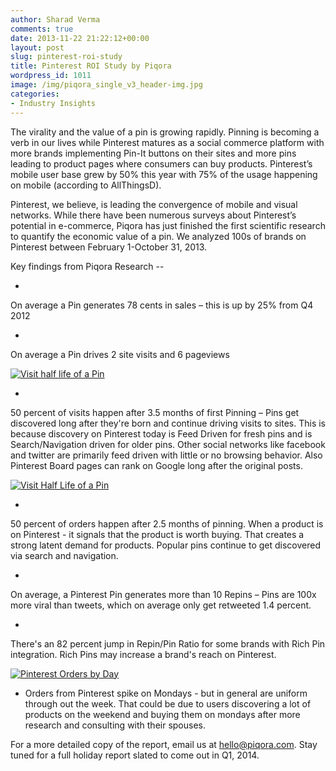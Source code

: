 ```yaml
---
author: Sharad Verma
comments: true
date: 2013-11-22 21:22:12+00:00
layout: post
slug: pinterest-roi-study
title: Pinterest ROI Study by Piqora
wordpress_id: 1011
image: /img/piqora_single_v3_header-img.jpg
categories:
- Industry Insights
---
```


The virality and the value of a pin is growing rapidly. Pinning is becoming a verb in our lives while Pinterest matures as a social commerce platform with more brands implementing Pin-It buttons on their sites and more pins leading to product pages where consumers can buy products. Pinterest’s mobile user base grew by 50% this year with 75% of the usage happening on mobile (according to AllThingsD).




Pinterest, we believe, is leading the convergence of mobile and visual networks. While there have been numerous surveys about Pinterest’s potential in e-commerce, Piqora has just finished the first scientific research to quantify the economic value of a pin. We analyzed 100s of brands on Pinterest between February 1-October 31, 2013.




Key findings from Piqora Research --






	
  * 


On average a Pin generates 78 cents in sales – this is up by 25% from Q4 2012




	
  * 


On average a Pin drives 2 site visits and 6 pageviews





[![Visit half life of a Pin](http://blog.piqora.com/wp-content/uploads/2013/11/visithl2-1024x831.png)](http://blog.piqora.com/wp-content/uploads/2013/11/visithl2.png)



	
  * 


50 percent of visits happen after 3.5 months of first Pinning – Pins get discovered long after they're born and continue driving visits to sites. This is because discovery on Pinterest today is Feed Driven for fresh pins and is Search/Navigation driven for older pins. Other social networks like facebook and twitter are primarily feed driven with little or no browsing behavior. Also Pinterest Board pages can rank on Google long after the original posts.





[![Visit Half Life of a Pin](http://blog.piqora.com/wp-content/uploads/2013/11/visithalflife1-1024x802.png)](http://blog.piqora.com/wp-content/uploads/2013/11/visithalflife1.png)



	
  * 


50 percent of orders happen after 2.5 months of pinning. When a product is on Pinterest - it signals that the product is worth buying. That creates a strong latent demand for products. Popular pins continue to get discovered via search and navigation.






	
  * 


On average, a Pinterest Pin generates more than 10 Repins – Pins are 100x more viral than tweets, which on average only get retweeted 1.4 percent.






	
  * 


There's an 82 percent jump in Repin/Pin Ratio for some brands with Rich Pin integration. Rich Pins may increase a brand's reach on Pinterest.







[![Pinterest Orders by Day](http://blog.piqora.com/wp-content/uploads/2013/11/ordersdistro.png)](http://blog.piqora.com/wp-content/uploads/2013/11/ordersdistro.png)



	
  * Orders from Pinterest spike on Mondays - but in general are uniform through out the week. That could be due to users discovering a lot of products on the weekend and buying them on mondays after more research and consulting with their spouses.




For a more detailed copy of the report, email us at hello@piqora.com. Stay tuned for a full holiday report slated to come out in Q1, 2014.
